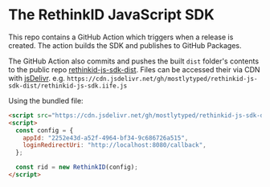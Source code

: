 # The RethinkID JavaScript SDK

This repo contains a GitHub Action which triggers when a release is created. The action builds the SDK and publishes to GitHub Packages.

The GitHub Action also commits and pushes the built `dist` folder's contents to the public repo [rethinkid-js-sdk-dist](https://github.com/mostlytyped/rethinkid-js-sdk-dist). Files can be accessed their via CDN with [jsDelivr](https://www.jsdelivr.com/?docs=gh). e.g. `https://cdn.jsdelivr.net/gh/mostlytyped/rethinkid-js-sdk-dist/rethinkid-js-sdk.iife.js`

Using the bundled file:

```html
<script src="https://cdn.jsdelivr.net/gh/mostlytyped/rethinkid-js-sdk-dist/rethinkid-js-sdk.iife.js"></script>
<script>
  const config = {
    appId: "2252e43d-a52f-4964-bf34-9c686726a515",
    loginRedirectUri: "http://localhost:8080/callback",
  };

  const rid = new RethinkID(config);
</script>
```
